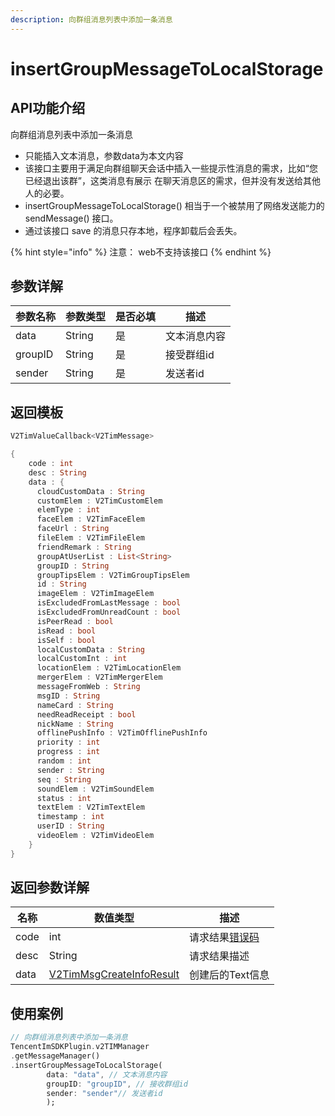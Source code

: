 ```yaml
---
description: 向群组消息列表中添加一条消息
---
```


# insertGroupMessageToLocalStorage

## API功能介绍

向群组消息列表中添加一条消息

* 只能插入文本消息，参数data为本文内容
* 该接口主要用于满足向群组聊天会话中插入一些提示性消息的需求，比如“您已经退出该群”，这类消息有展示 在聊天消息区的需求，但并没有发送给其他人的必要。
* insertGroupMessageToLocalStorage() 相当于一个被禁用了网络发送能力的 sendMessage() 接口。
* 通过该接口 save 的消息只存本地，程序卸载后会丢失。

{% hint style="info" %}
注意： web不支持该接口
{% endhint %}

## 参数详解

| 参数名称    | 参数类型   | 是否必填 | 描述     |
| ------- | ------ | ---- | ------ |
| data    | String | 是    | 文本消息内容 |
| groupID | String | 是    | 接受群组id |
| sender  | String | 是    | 发送者id  |

## 返回模板

```dart
V2TimValueCallback<V2TimMessage>

{
    code : int
    desc : String
    data : {
      cloudCustomData : String
      customElem : V2TimCustomElem
      elemType : int
      faceElem : V2TimFaceElem
      faceUrl : String
      fileElem : V2TimFileElem
      friendRemark : String
      groupAtUserList : List<String>
      groupID : String
      groupTipsElem : V2TimGroupTipsElem
      id : String
      imageElem : V2TimImageElem
      isExcludedFromLastMessage : bool
      isExcludedFromUnreadCount : bool
      isPeerRead : bool
      isRead : bool
      isSelf : bool
      localCustomData : String
      localCustomInt : int
      locationElem : V2TimLocationElem
      mergerElem : V2TimMergerElem
      messageFromWeb : String
      msgID : String
      nameCard : String
      needReadReceipt : bool
      nickName : String
      offlinePushInfo : V2TimOfflinePushInfo
      priority : int
      progress : int
      random : int
      sender : String
      seq : String
      soundElem : V2TimSoundElem
      status : int
      textElem : V2TimTextElem
      timestamp : int
      userID : String
      videoElem : V2TimVideoElem
    }
}
```

## 返回参数详解

| 名称   | 数值类型                                                          | 描述                                                             |
| ---- | ------------------------------------------------------------- | -------------------------------------------------------------- |
| code | int                                                           | 请求结果[错误码](https://cloud.tencent.com/document/product/269/1671) |
| desc | String                                                        | 请求结果描述                                                         |
| data | [V2TimMsgCreateInfoResult](../../class/v2timsdklistener-1.md) | 创建后的Text信息                                                     |

## 使用案例  &#x20;

```dart
// 向群组消息列表中添加一条消息
TencentImSDKPlugin.v2TIMManager
.getMessageManager()
.insertGroupMessageToLocalStorage(
        data: "data", // 文本消息内容
        groupID: "groupID", // 接收群组id
        sender: "sender"// 发送者id
        );
```
